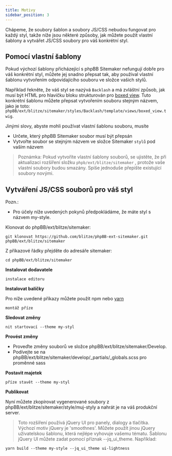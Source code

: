 ```yaml
---
title: Motivy
sidebar_position: 3
---
```


Chápeme, že soubory šablon a soubory JS/CSS nebudou fungovat pro každý styl, takže níže jsou některé způsoby, jak můžete použít vlastní šablony a vytvářet JS/CSS soubory pro váš konkrétní styl.

## Pomocí vlastní šablony

Pokud výchozí šablony přicházející s phpBB Sitemaker nefungují dobře pro váš konkrétní styl, můžete jej snadno přepsat tak, aby používal vlastní šablonu vytvořením odpovídajícího souboru ve složce vašich stylů.

Například řekněte, že váš styl se nazývá `Backlash` a má zvláštní způsob, jak musí být HTML pro hlavičku bloku strukturován pro [boxed view](/docs/user/blocks/block-views). Tuto konkrétní šablonu můžete přepsat vytvořením souboru stejným názvem, jako je toto: `phpBB/ext/blitze/sitemaker/styles/Backlash/template/views/boxed_view.twig`.

Jinými slovy, abyste mohli používat vlastní šablonu souboru, musíte
* Určete, který phpBB Sitemaker soubor musí být přepsán
* Vytvořte soubor se stejným názvem ve složce Sitemaker `stylů` pod vaším názvem

> Poznámka: Pokud vytvoříte vlastní šablony souborů, se ujistěte, že při aktualizaci rozšíření složku `phpb/ext/blitze/sitemaker` , protože vaše vlastní soubory budou smazány. Spíše jednoduše přepište existující soubory novými.

## Vytváření JS/CSS souborů pro váš styl

Pozn.:
* Pro účely níže uvedených pokynů předpokládáme, že máte styl s názvem my-style.

Klonovat do phpBB/ext/blitze/sitemaker:

    git klonovat https://github.com/blitze/phpBB-ext-sitemaker.git phpBB/ext/blitze/sitemaker

Z příkazové řádky přejděte do adresáře sitemaker:

    cd phpBB/ext/blitze/sitemaker

**Instalovat dodavatele**

    instalace editoru

**Instalovat balíčky**

Pro níže uvedené příkazy můžete použít npm nebo [yarn](https://yarnpkg.com)

    montáž příze

**Sledovat změny**

    nit startovací --theme my-styl

**Provést změny**

* Proveďte změny souborů ve složce phpBB/ext/blitze/sitemaker/Develop.
* Podívejte se na phpBB/ext/blitze/sitemaker/develop/_partials/_globals.scss pro proměnné sass

**Postavit majetek**

    příze stavět --theme my-styl

**Publikovat**

Nyní můžete zkopírovat vygenerované soubory z phpBB/ext/blitze/sitemaker/style/muj-styly a nahrát je na váš produkční server.

> Toto rozšíření používá jQuery UI pro panely, dialogy a tlačítka. Výchozí motiv jQuery je 'smoothnes'. Můžete použít jinou jQuery uživatelskou šablonu, která nejlépe vyhovuje vašemu tématu. Šablonu jQuery UI můžete zadat pomocí příznak --jq_ui_theme. Například:

    yarn build --theme my-style --jq_ui_theme ui-lightness
